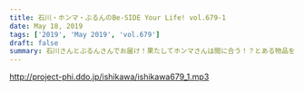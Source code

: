 ```yaml
---
title: 石川・ホンマ・ぶるんのBe-SIDE Your Life! vol.679-1
date: May 18, 2019
tags: ['2019', 'May 2019', 'vol.679']
draft: false
summary: 石川さんとぶるんさんでお届け！果たしてホンマさんは間に合う！？とある物品をめぐってハプニング。MIURA
---
```


http://project-phi.ddo.jp/ishikawa/ishikawa679_1.mp3